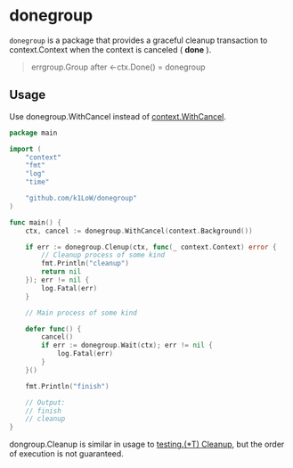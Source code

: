 # donegroup

`donegroup` is a package that provides a graceful cleanup transaction to context.Context when the context is canceled ( **done** ).

> errgroup.Group after <-ctx.Done() = donegroup

## Usage

Use donegroup.WithCancel instead of [context.WithCancel](https://pkg.go.dev/context#WithCancel).

```go
package main

import (
	"context"
	"fmt"
	"log"
	"time"

	"github.com/k1LoW/donegroup"
)

func main() {
	ctx, cancel := donegroup.WithCancel(context.Background())

	if err := donegroup.Clenup(ctx, func(_ context.Context) error {
		// Cleanup process of some kind
		fmt.Println("cleanup")
		return nil
	}); err != nil {
		log.Fatal(err)
	}

	// Main process of some kind

	defer func() {
		cancel()
		if err := donegroup.Wait(ctx); err != nil {
			log.Fatal(err)
		}
	}()

	fmt.Println("finish")

	// Output:
	// finish
	// cleanup
}
```

dongroup.Cleanup is similar in usage to [testing.(*T) Cleanup](https://pkg.go.dev/testing#T.Cleanup), but the order of execution is not guaranteed.
